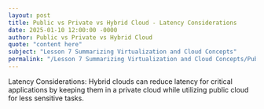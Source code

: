 ```yaml
---
layout: post
title: Public vs Private vs Hybrid Cloud - Latency Considerations
date: 2025-01-10 12:00:00 -0000
author: Public vs Private vs Hybrid Cloud
quote: "content here"
subject: "Lesson 7 Summarizing Virtualization and Cloud Concepts"
permalink: "/Lesson 7 Summarizing Virtualization and Cloud Concepts/Public vs Private vs Hybrid Cloud/Public vs Private vs Hybrid Cloud - Latency Considerations"
---
```


Latency Considerations: Hybrid clouds can reduce latency for critical applications by keeping them in a private cloud while utilizing public cloud for less sensitive tasks.
